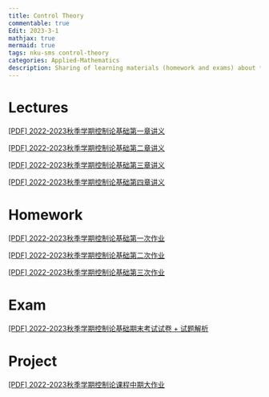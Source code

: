 ```yaml
---
title: Control Theory
commentable: true
Edit: 2023-3-1
mathjax: true
mermaid: true
tags: nku-sms control-theory
categories: Applied-Mathematics
description: Sharing of learning materials (homework and exams) about **Control Theroy** course given by [Pr.Wang](https://math.nankai.edu.cn/2016/1113/c5622a51447/page.htm) sms, Nankai University, in 2022 Fall semester.
---
```


# Lectures

<p><a href="https://ssskz.github.io/materials/控制论基础/第一章.pdf" target="_blank">[PDF] 2022-2023秋季学期控制论基础第一章讲义 </a></p>

<p><a href="https://ssskz.github.io/materials/控制论基础/第二章.pdf" target="_blank">[PDF] 2022-2023秋季学期控制论基础第二章讲义 </a></p>

<p><a href="https://ssskz.github.io/materials/控制论基础/第三章.pdf" target="_blank">[PDF] 2022-2023秋季学期控制论基础第三章讲义 </a></p>

<p><a href="https://ssskz.github.io/materials/控制论基础/第三章-实现.pdf" target="_blank">[PDF] 2022-2023秋季学期控制论基础第四章讲义 </a></p>



# Homework

<p><a href="https://ssskz.github.io/materials/控制论基础/控制论基础1.pdf" target="_blank">[PDF] 2022-2023秋季学期控制论基础第一次作业 </a></p>

<p><a href="https://ssskz.github.io/materials/控制论基础/控制论基础2.pdf" target="_blank">[PDF] 2022-2023秋季学期控制论基础第二次作业 </a></p>

<p><a href="https://ssskz.github.io/materials/控制论基础/控制论基础3.pdf" target="_blank">[PDF] 2022-2023秋季学期控制论基础第三次作业 </a></p>

# Exam

<p><a href="https://ssskz.github.io/materials/控制论基础/控制论基础期末考试.pdf" target="_blank">[PDF] 2022-2023秋季学期控制论基础期末考试试卷 + 试题解析</a></p>

# Project

<p><a href="https://ssskz.github.io/materials/控制论基础/流体力学综述报告.pdf" target="_blank">[PDF] 2022-2023秋季学期控制论课程中期大作业</a></p>